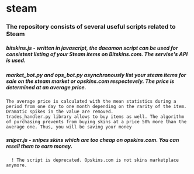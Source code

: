 # steam

### The repository consists of several useful scripts related to Steam

##### bitskins.js - written in javascript, the  daeamon script can be used for consistent listing of your Steam items on Bitskins.com. The servise's API is used.
##### market_bot.py and ops_bot.py asynchronously list your steam items for sale on the steam market or opskins.com respectevely. The price is determined at an average price.
    The average price is calculated with the mean statistics during a period from one day to one month depending on the rarity of the item.
    Dramatic spikes in the value are removed.
    trades_handler.py library allows to buy items as well. The algorithm of purchasing prevents from buying skins at a price 50% more than the average one. Thus, you will be saving your money
##### sniper.js - snipes skins which are too cheap on opskins.com. You can resell them to earn money.
      ! The script is deprecated. Opskins.com is not skins marketplace anymore.
